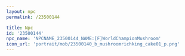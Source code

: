 ```yaml
---
layout: npc
permalink: /23500144

title: Npc
id: '23500144'
npc_name: 'NPCNAME_23500144_NAME:[F]WorldChampionMushroom'
icon_url: 'portrait/mob/23500140_b_mushroomrichking_cake01_p.png'
---
```

